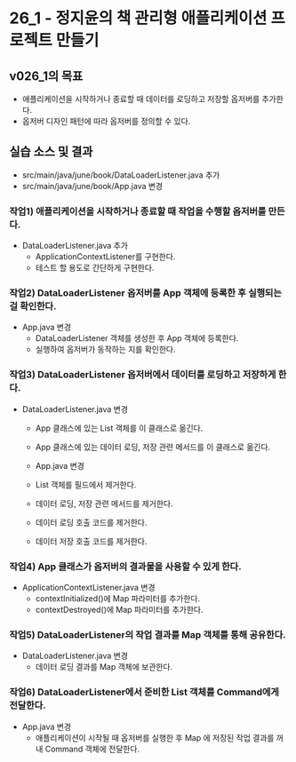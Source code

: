 # 26_1 - 정지윤의 책 관리형 애플리케이션 프로젝트 만들기

## v026_1의 목표

- 애플리케이션을 시작하거나 종료할 때 데이터를 로딩하고 저장할 옵저버를 추가한다.
- 옵저버 디자인 패턴에 따라 옵저버를 정의할 수 있다.

## 실습 소스 및 결과

- src/main/java/june/book/DataLoaderListener.java 추가
- src/main/java/june/book/App.java 변경

### 작업1) 애플리케이션을 시작하거나 종료할 때 작업을 수행할 옵저버를 만든다.

- DataLoaderListener.java 추가
  - ApplicationContextListener를 구현한다.
  - 테스트 할 용도로 간단하게 구현한다. 
  
### 작업2) DataLoaderListener 옵저버를 App 객체에 등록한 후 실행되는 걸 확인한다.

- App.java 변경
  - DataLoaderListener 객체를 생성한 후 App 객체에 등록한다.
  - 실행하여 옵저버가 동작하는 지를 확인한다.

### 작업3) DataLoaderListener 옵저버에서 데이터를 로딩하고 저장하게 한다.

- DataLoaderListener.java 변경
  - App 클래스에 있는 List 객체를 이 클래스로 옮긴다.
  - App 클래스에 있는 데이터 로딩, 저장 관련 메서드를 이 클래스로 옮긴다.

  - App.java 변경
  - List 객체를 필드에서 제거한다.
  - 데이터 로딩, 저장 관련 메서드를 제거한다.
  - 데이터 로딩 호출 코드를 제거한다.
  - 데이터 저장 호출 코드를 제거한다.
  
### 작업4) App 클래스가 옵저버의 결과물을 사용할 수 있게 한다.

- ApplicationContextListener.java 변경
  - contextInitialized()에 Map 파라미터를 추가한다.
  - contextDestroyed()에 Map 파라미터를 추가한다.
  
### 작업5) DataLoaderListener의 작업 결과를 Map 객체를 통해 공유한다.

- DataLoaderListener.java 변경
  - 데이터 로딩 결과를 Map 객체에 보관한다.

### 작업6) DataLoaderListener에서 준비한 List 객체를 Command에게 전달한다.

- App.java 변경
  - 애플리케이션이 시작될 때 옵저버를 실행한 후 Map 에 저장된 작업 결과를 꺼내
    Command 객체에 전달한다.